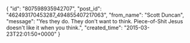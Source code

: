  {
   "id": "807598935942707",
   "post_id": "462493170453287_494855407217063",
   "from_name": "Scott Duncan",
   "message": "Yes they do. They don't want to think. Piece-of-Shit Jesus doesn't like it when you think.",
   "created_time": "2015-03-23T22:01:50+0000"
 }
